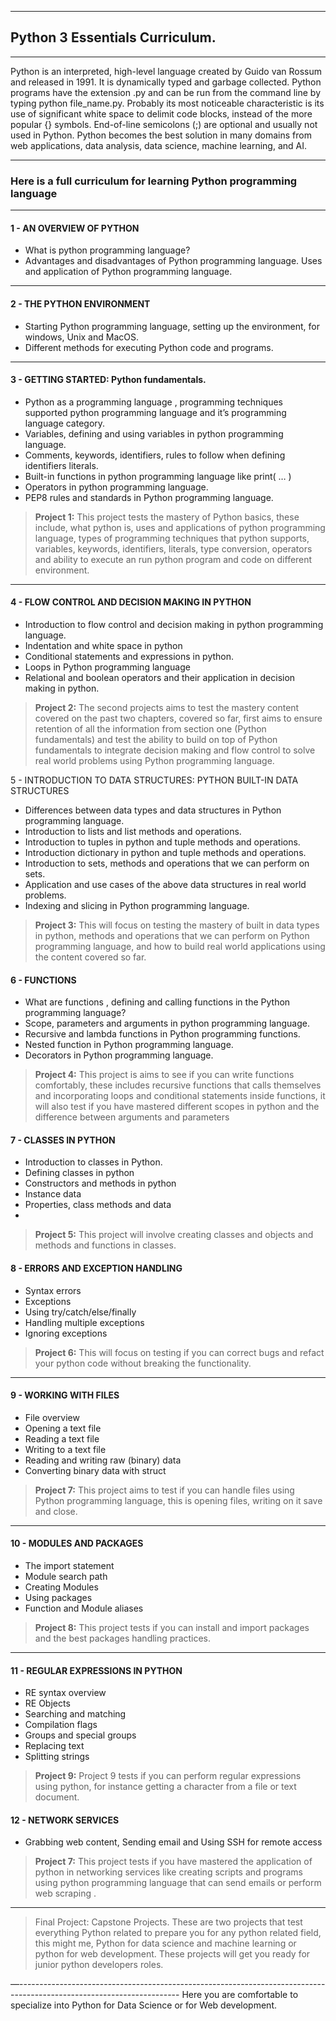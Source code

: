 
---
## **Python 3 Essentials Curriculum.** 
---

Python is an interpreted, high-level language created by Guido van Rossum and released in 1991. It is dynamically typed and garbage collected. Python programs have the extension .py and can be run from the command line by typing python file_name.py.
Probably its most noticeable characteristic is its use of significant white space to delimit code blocks, instead of the more popular {} symbols.
End-of-line semicolons (;) are optional and usually not used in Python. Python becomes the best solution in many domains from web applications, data analysis, data science, machine learning, and AI.

---
### **Here is a full curriculum for learning Python programming language**
---

#### **1 - AN OVERVIEW OF PYTHON**

- What is python programming language?
- Advantages and disadvantages of Python programming language.
Uses and application of Python programming language. 
---

#### **2 - THE PYTHON ENVIRONMENT**

- Starting Python programming language, setting up the environment, for windows, Unix and MacOS. 
- Different methods for executing Python code and programs.

---
#### **3 - GETTING STARTED: Python fundamentals.**

- Python as a programming language , programming techniques supported python programming language and it’s programming language category.
- Variables, defining and using variables in python programming language.  
- Comments, keywords, identifiers, rules to follow when defining identifiers  literals. 
- Built-in functions in python programming language like print( … )
- Operators in python programming language.
- PEP8 rules and standards in Python programming language.
 
> **Project 1:** This project tests the mastery of Python basics, these include, what python is, uses and applications of python programming language, types of programming techniques that python supports, variables, keywords, identifiers,  literals, type conversion, operators and ability to execute an run python program and code on different environment. 
---

#### **4 - FLOW CONTROL AND DECISION MAKING IN PYTHON**

- Introduction to flow control and decision making in python programming language. 
- Indentation and white space  in python 
- Conditional statements and expressions in python. 
- Loops in Python programming language 
- Relational and boolean operators and their application in decision making in python. 

> **Project 2:** The second projects aims to test the mastery  content covered on the past two chapters, covered so far, first aims to ensure retention of all the information from section one (Python fundamentals) and test the ability to build on top of Python fundamentals to integrate decision  making and flow control to solve real world problems using Python programming language. 

5 -  INTRODUCTION TO DATA STRUCTURES: PYTHON BUILT-IN DATA STRUCTURES 
- Differences between data types and data structures in Python programming language. 
- Introduction to lists and list methods and operations. 
- Introduction to tuples in python and tuple  methods and operations. 
- Introduction dictionary in python and  tuple  methods and operations.  
- Introduction to sets, methods and operations that we can perform on sets. 
- Application and use cases of the above data structures in real world problems. 
- Indexing and slicing in Python programming language.
> **Project 3:** This will focus on testing the mastery of built in data types in python, methods and operations that we can perform on Python programming language,  and how to build real world applications using the content covered so far. 

 
 
#### **6 - FUNCTIONS**
- What are functions , defining and calling  functions in the Python programming language? 
- Scope, parameters and arguments in python programming language. 
- Recursive and lambda functions in Python programming functions.  
- Nested function in Python programming language.
- Decorators in Python programming language. 

> **Project 4:** This project is aims to see if you can write functions comfortably, these includes recursive functions that calls themselves and incorporating loops and conditional statements inside functions, it will also test if you have mastered  different scopes in python and the difference between arguments and parameters   

#### **7 - CLASSES IN PYTHON**

- Introduction to classes in Python.
- Defining classes in python
- Constructors and methods in python
- Instance data
- Properties, class methods and data
- 
> **Project 5:** This project will involve creating classes and objects and methods and functions in classes. 

#### **8 - ERRORS AND EXCEPTION HANDLING**
- Syntax errors
- Exceptions
- Using try/catch/else/finally
- Handling multiple exceptions
- Ignoring exceptions 

> **Project 6:** This will focus on testing if you can correct bugs and refact your python code without breaking the functionality. 
--- 
#### **9 - WORKING WITH FILES**
- File overview
- Opening a text file
- Reading a text file
- Writing to a text file
- Reading and writing raw (binary) data
- Converting binary data with struct 

> **Project 7:** This project aims to test if you can handle files using Python programming language, this is opening files,  writing on it save and close. 
--- 
#### **10 - MODULES AND PACKAGES**
- The import statement
- Module search path
- Creating Modules
- Using packages
- Function and Module aliases

> **Project 8:** This project tests if you can install and import packages and the best packages handling practices.
---

#### **11 - REGULAR EXPRESSIONS IN PYTHON**
- RE syntax overview
- RE Objects
- Searching and matching
- Compilation flags
- Groups and special groups
- Replacing text
- Splitting strings

> **Project 9:** Project 9 tests if you can perform regular expressions using python, for instance getting a character from a file or text document. 


#### **12 - NETWORK SERVICES**

- Grabbing web content, Sending email and Using SSH for remote access 

> **Project 7:** This project tests if you have mastered the application of python in networking services like creating scripts and programs using python programming language  that can send emails or perform web scraping . 

--- 
> Final Project: Capstone Projects. 
These are two projects that test everything Python related to prepare you for any python related field, this might me, Python for data science and machine learning or python for web development. These projects will get you ready for junior python developers roles.

—----------------------------------------------------------------------------------------------------------------------
Here you are comfortable to specialize into Python for Data Science or for Web development. 
